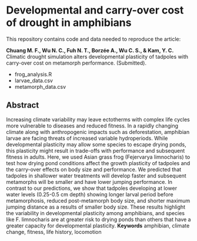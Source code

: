 # Developmental and carry-over cost of drought in amphibians
This repository contains code and data needed to reproduce the article:

**Chuang M. F., Wu N. C., Fuh N. T., Borzée A., Wu C. S., & Kam, Y. C.** Climatic drought simulation alters developmental plasticity of tadpoles with carry-over cost on metamorph performance. (Submitted).

- frog_analysis.R
- larvae_data.csv
- metamorph_data.csv

## Abstract
Increasing climate variability may leave ectotherms with complex life cycles more vulnerable to diseases and reduced fitness. In a rapidly changing climate along with anthropogenic impacts such as deforestation, amphibian larvae are facing threats of increased variable hydroperiods. While developmental plasticity may allow some species to escape drying ponds, this plasticity might result in trade-offs with performance and subsequent fitness in adults. Here, we used Asian grass frog (Fejervarya limnocharis) to test how drying pond conditions affect the growth plasticity of tadpoles and the carry-over effects on body size and performance. We predicted that tadpoles in shallower water treatments will develop faster and subsequent metamorphs will be smaller and have lower jumping performance. In contrast to our predictions, we show that tadpoles developing at lower water levels (0.25-0.5 cm depth) showing longer larval period before metamorphosis, reduced post-metamorph body size, and shorter maximum jumping distance as a results of smaller body size. These results highlight the variability in developmental plasticity among amphibians, and species like F. limnocharis are at greater risk to drying ponds than others that have a greater capacity for developmental plasticity.
**Keywords** amphibian, climate change, fitness, life history, locomotion

